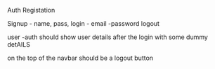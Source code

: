Auth Registation


Signup - name, pass,
login - email -password
logout  



user -auth should show user details after the login with some dummy detAILS

on the top of the navbar should be a logout button